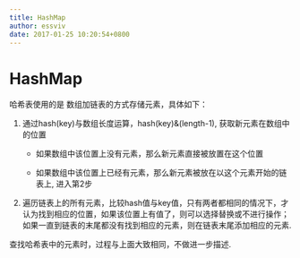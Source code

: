 ```yaml
---
title: HashMap
author: essviv
date: 2017-01-25 10:20:54+0800
---
```


# HashMap

哈希表使用的是 数组加链表的方式存储元素，具体如下：

 

1. 通过hash(key)与数组长度运算，hash(key)&(length-1), 获取新元素在数组中的位置

	* 如果数组中该位置上没有元素，那么新元素直接被放置在这个位置

	* 如果数组中该位置上已经有元素，那么新元素被放在以这个元素开始的链表上, 进入第2步

 

2. 遍历链表上的所有元素，比较hash值与key值，只有两者都相同的情况下，才认为找到相应的位置，如果该位置上有值了，则可以选择替换或不进行操作； 如果一直到链表的末尾都没有找到相应的元素，则在链表末尾添加相应的元素.

查找哈希表中的元素时，过程与上面大致相同，不做进一步描述.